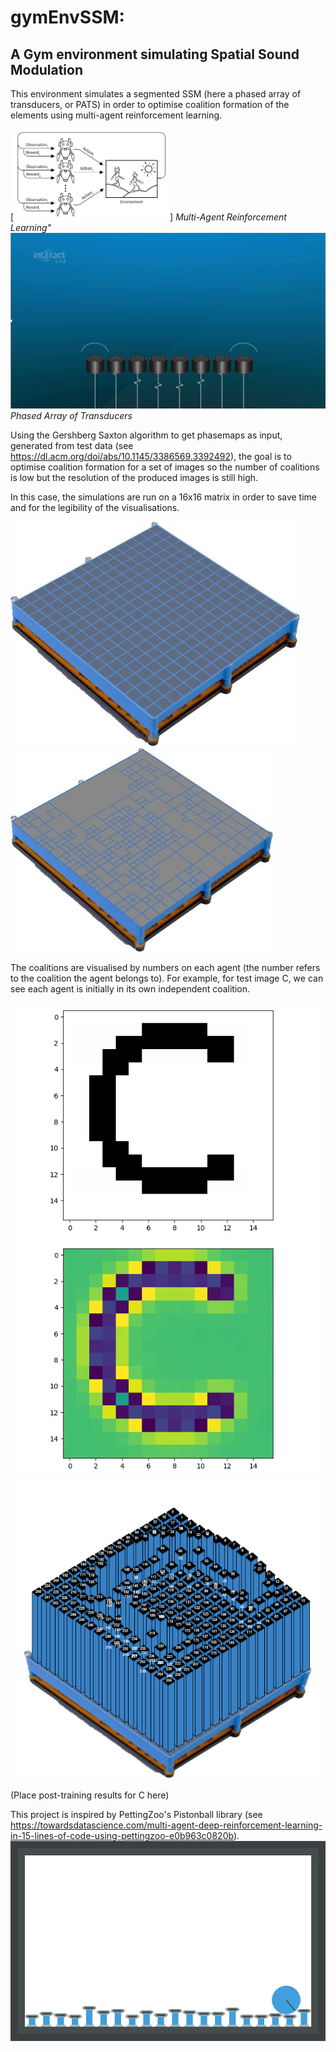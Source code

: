 # gymEnvSSM:
## A Gym environment simulating Spatial Sound Modulation

This environment simulates a segmented SSM (here a phased array of transducers, or PATS) in order to optimise coalition formation of the elements using multi-agent reinforcement learning.

[<img src="/ReadMeImgs/MARL.png" width="250/" title="Multi-Agent Reinforcement Learning">]
*Multi-Agent Reinforcement Learning"*
![PATS](/ReadMeImgs/PATS.gif "Phased Array of Transducers")
*Phased Array of Transducers*

Using the Gershberg Saxton algorithm to get phasemaps as input, generated from test data (see https://dl.acm.org/doi/abs/10.1145/3386569.3392492),
the goal is to optimise coalition formation for a set of images so the number of coalitions is low but the resolution of the produced images is still high.

In this case, the simulations are run on a 16x16 matrix in order to save time and for the legibility of the visualisations.

![SSM 256](/ReadMeImgs/SSM256.jpg "SSM with 256 elements")
![SSM example groupings](/ReadMeImgs/coalitions.jpg "Possible coalitions for 1024 elements")

The coalitions are visualised by numbers on each agent (the number refers to the coalition the agent belongs to).
For example, for test image C, we can see each agent is initially in its own independent coalition.

![C](/ReadMeImgs/C.png "Test image C")
![C GS](/ReadMeImgs/CGS.png "Gershberg Saxton output: phasemap for test image C")
![initial coalitions](/ReadMeImgs/Coutput.png "gymEnvSSM visualisation for initial set of coalitions, where each agent is independent")

(Place post-training results for C here)

This project is inspired by PettingZoo's Pistonball library (see https://towardsdatascience.com/multi-agent-deep-reinforcement-learning-in-15-lines-of-code-using-pettingzoo-e0b963c0820b).
![pistonball](/ReadMeImgs/MARLtut.gif "Pistonball tutorial results")